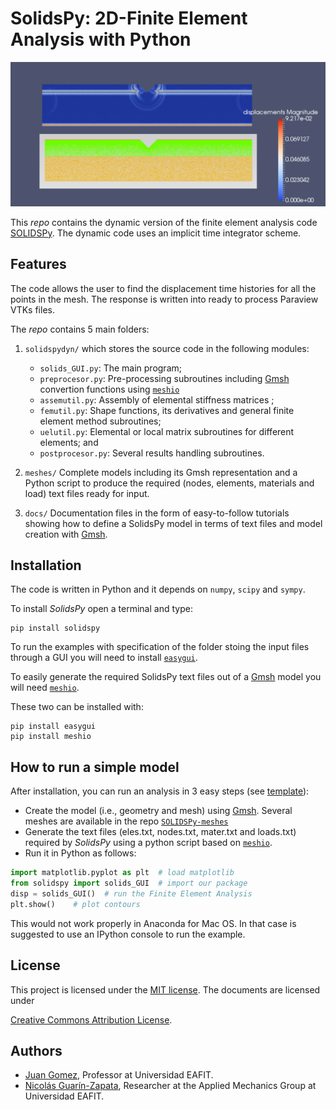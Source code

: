 # SolidsPy: 2D-Finite Element Analysis with Python


![Dynamic response of V-shaped canyon.](./DOCS/images/canion.png)

This _repo_ contains the dynamic version of the finite element analysis code [SOLIDSPy](https://github.com/AppliedMechanics-EAFIT/SolidsPy).
The dynamic code uses an implicit time integrator scheme.

## Features
The code allows the user to find the displacement time histories for all the points in the mesh. The response is written into ready to process Paraview VTKs files.

The _repo_ contains 5 main folders:

1. `solidspydyn/` which stores the source code in the following modules:

    - `solids_GUI.py`: The main program;
    - `preprocesor.py`: Pre-processing subroutines including [Gmsh](http://gmsh.info/) convertion functions using [`meshio`](https://github.com/nschloe/meshio)
    - `assemutil.py`: Assembly of elemental stiffness matrices ;
    - `femutil.py`: Shape functions, its derivatives and general finite element method subroutines;
    - `uelutil.py`: Elemental or local matrix subroutines for different elements; and
    - `postprocesor.py`: Several results handling subroutines.

2. `meshes/` Complete models including its Gmsh representation and a Python script to produce the required
    (nodes, elements, materials and load) text files ready for input.

3. `docs/` Documentation files in the form of easy-to-follow tutorials
     showing how to define a SolidsPy model in terms of text files and model
     creation with [Gmsh](http://gmsh.info/).

## Installation
The code is written in Python and it depends on `numpy`, `scipy` and `sympy`.

To install _SolidsPy_ open a terminal and type:

    pip install solidspy

To run the examples with specification of the folder stoing the input files through a GUI you will need to install
[`easygui`](http://easygui.readthedocs.org/en/master/).

To easily generate the required SolidsPy text files out of a [Gmsh](http://gmsh.info/) model
you will need [`meshio`](https://github.com/nschloe/meshio).

These two can be installed with:

    pip install easygui
    pip install meshio

## How to run a simple model
After installation, you can run an analysis in 3 easy steps (see [template](./docs/template/README.md)):
- Create the model (i.e., geometry and mesh) using [Gmsh](http://gmsh.info/). Several meshes are available in the repo [`SOLIDSPy-meshes`](https://github.com/AppliedMechanics-EAFIT/SolidsPy-meshes)
- Generate the text files (eles.txt, nodes.txt, mater.txt and loads.txt) required by _SolidsPy_ using
  a python script based on [`meshio`](https://github.com/nschloe/meshio).
- Run it in Python as follows:

```python
import matplotlib.pyplot as plt  # load matplotlib
from solidspy import solids_GUI  # import our package
disp = solids_GUI()  # run the Finite Element Analysis
plt.show()    # plot contours
```

This would not work properly in Anaconda for Mac OS. In that case is suggested to use an IPython console to run the example.

## License
This project is licensed under the
[MIT license](http://en.wikipedia.org/wiki/MIT_License). The documents are
licensed under

[Creative Commons Attribution License](http://creativecommons.org/licenses/by/4.0/).

## Authors
- [Juan Gomez](http://www.eafit.edu.co/docentes-investigadores/Paginas/juan-gomez.aspx),
    Professor at Universidad EAFIT.
- [Nicolás Guarín-Zapata](https://github.com/nicoguaro), Researcher at the Applied Mechanics Group
    at Universidad EAFIT.
